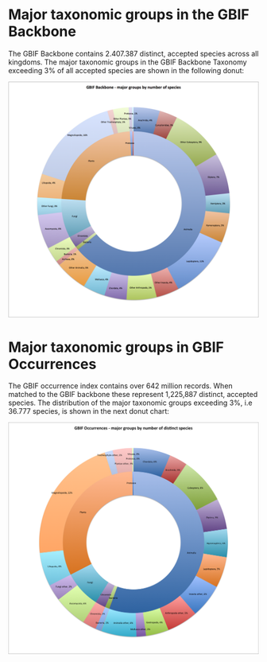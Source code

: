 # Major taxonomic groups in the GBIF Backbone
The GBIF Backbone contains 2.407.387 distinct, accepted species across all kingdoms. The major taxonomic groups in the GBIF Backbone Taxonomy exceeding 3% of all accepted species are shown in the following donut:

[![](backbonegroups.png)](backbonegroups.pdf)

# Major taxonomic groups in GBIF Occurrences
The GBIF occurrence index contains over 642 million records. When matched to the GBIF backbone these represent 1,225,887 distinct, accepted species. The distribution of the major taxonomic groups exceeding 3%, i.e 36.777 species, is shown in the next donut chart:

[![](occurrencegroups.png)](occurrencegroups.pdf)
